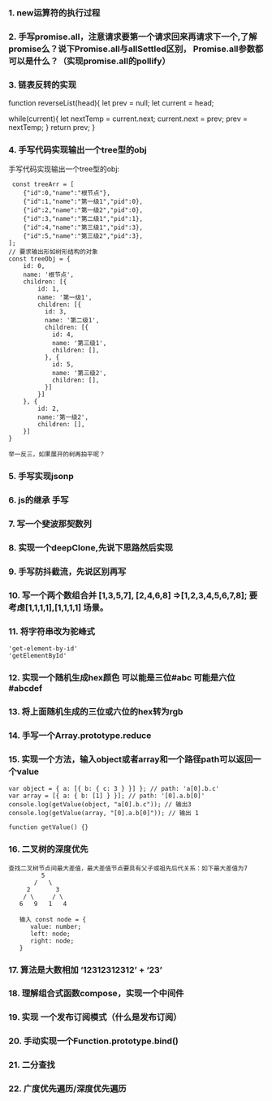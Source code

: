 ### 1. new运算符的执行过程
### 2. 手写promise.all，注意请求要第一个请求回来再请求下一个,了解promise么？说下Promise.all与allSettled区别， Promise.all参数都可以是什么？（实现promise.all的pollify）
### 3. 链表反转的实现
function reverseList(head){
  let prev = null;
  let current = head;

  while(current){
    let nextTemp = current.next;
    current.next = prev;
    prev = nextTemp;
  }
  return prev;
}
### 4. 手写代码实现输出一个tree型的obj
手写代码实现输出一个tree型的obj:
```
 const treeArr = [
    {"id":0,"name":"根节点"},
    {"id":1,"name":"第一级1","pid":0},
    {"id":2,"name":"第一级2","pid":0},
    {"id":3,"name":"第二级1","pid":1},
    {"id":4,"name":"第三级1","pid":3},
    {"id":5,"name":"第三级2","pid":3},
];
// 要求输出形如树形结构的对象
const treeObj = {
    id: 0,
    name: '根节点',
    children: [{
        id: 1,
        name: '第一级1',
        children: [{
          id: 3,
          name: '第二级1',
          children: [{
            id: 4,
            name: '第三级1',
            children: [],
          }, {
            id: 5,
            name: '第三级2',
            children: [],
          }]
        }]
    }, {
        id: 2,
        name:'第一级2',
        children: [],
    }]
}

举一反三，如果展开的树再拍平呢？
```

### 5. 手写实现jsonp
### 6. js的继承 手写
### 7. 写一个斐波那契数列
### 8. 实现一个deepClone,先说下思路然后实现
### 9. 手写防抖截流，先说区别再写
### 10. 写一个两个数组合并 [1,3,5,7], [2,4,6,8] =>[1,2,3,4,5,6,7,8]; 要考虑[1,1,1,1],[1,1,1,1] 场景。

### 11. 将字符串改为驼峰式
```
'get-element-by-id'
'getElementById'

```
### 12. 实现一个随机生成hex颜色 可以能是三位#abc 可能是六位#abcdef

### 13. 将上面随机生成的三位或六位的hex转为rgb
### 14. 手写一个Array.prototype.reduce
### 15. 实现一个方法，输入object或者array和一个路径path可以返回一个value
```
var object = { a: [{ b: { c: 3 } }] }; // path: 'a[0].b.c'
var array = [{ a: { b: [1] } }]; // path: '[0].a.b[0]'
console.log(getValue(object, "a[0].b.c")); // 输出3
console.log(getValue(array, "[0].a.b[0]")); // 输出 1

function getValue() {}
```

### 16. 二叉树的深度优先
```
查找二叉树节点间最大差值，最大差值节点要具有父子或祖先后代关系：如下最大差值为7
         5
       /   \
     2       3
    / \     / \
   6   9   1   4

   输入 const node = {
      value: number;
      left: node;
      right: node;
   }

```

### 17. 算法是大数相加 ‘12312312312’ + ‘23’
### 18. 理解组合式函数compose，实现一个中间件
### 19. 实现 一个发布订阅模式（什么是发布订阅）
### 20. 手动实现一个Function.prototype.bind()
### 21. 二分查找
### 22. 广度优先遍历/深度优先遍历